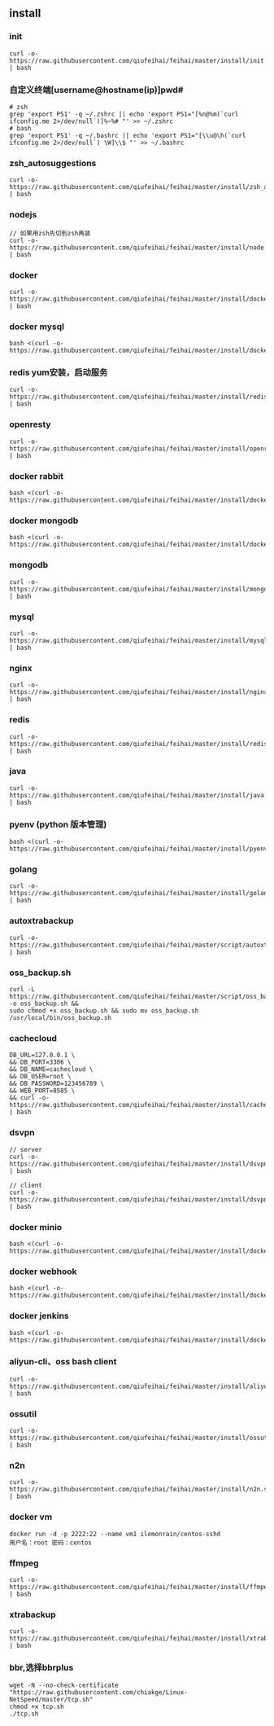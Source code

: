 ## install

### init
```
curl -o- https://raw.githubusercontent.com/qiufeihai/feihai/master/install/init.sh | bash
```

### 自定义终端[username@hostname(ip)]pwd#
```
# zsh
grep 'export PS1' -q ~/.zshrc || echo 'export PS1="[%n@%m(`curl ifconfig.me 2>/dev/null`)]%~%# "' >> ~/.zshrc
# bash
grep 'export PS1' -q ~/.bashrc || echo 'export PS1="[\\u@\h(`curl ifconfig.me 2>/dev/null`) \W]\\$ "' >> ~/.bashrc
```

### zsh_autosuggestions
```
curl -o- https://raw.githubusercontent.com/qiufeihai/feihai/master/install/zsh_autosuggestions.sh | bash
```

### nodejs
```
// 如果用zsh先切到zsh再装
curl -o- https://raw.githubusercontent.com/qiufeihai/feihai/master/install/node.sh | bash
```

### docker
```
curl -o- https://raw.githubusercontent.com/qiufeihai/feihai/master/install/docker.sh | bash
```

### docker mysql
```
bash <(curl -o- https://raw.githubusercontent.com/qiufeihai/feihai/master/install/docker_mysql.sh)
```

### redis   yum安装，启动服务
```
curl -o- https://raw.githubusercontent.com/qiufeihai/feihai/master/install/redis_yum.sh | bash
```

### openresty
```
curl -o- https://raw.githubusercontent.com/qiufeihai/feihai/master/install/openresty.sh | bash
```

### docker rabbit
```
bash <(curl -o- https://raw.githubusercontent.com/qiufeihai/feihai/master/install/docker_rabbit.sh)
```

### docker mongodb
```
bash <(curl -o- https://raw.githubusercontent.com/qiufeihai/feihai/master/install/docker_mongodb.sh)
```

### mongodb
```
curl -o- https://raw.githubusercontent.com/qiufeihai/feihai/master/install/mongodb.sh | bash
```

### mysql
```
curl -o- https://raw.githubusercontent.com/qiufeihai/feihai/master/install/mysql.sh | bash
```

### nginx
```
curl -o- https://raw.githubusercontent.com/qiufeihai/feihai/master/install/nginx.sh | bash
```

### redis
```
curl -o- https://raw.githubusercontent.com/qiufeihai/feihai/master/install/redis.sh | bash
```

### java
```
curl -o- https://raw.githubusercontent.com/qiufeihai/feihai/master/install/java.sh | bash
```

### pyenv (python 版本管理)
```
bash <(curl -o- https://raw.githubusercontent.com/qiufeihai/feihai/master/install/pyenv.sh)
```

### golang
```
curl -o- https://raw.githubusercontent.com/qiufeihai/feihai/master/install/golang.sh | bash
```

### autoxtrabackup
```
curl -o- https://raw.githubusercontent.com/qiufeihai/feihai/master/script/autoxtrabackup/autoxtrabackup_install.sh | bash
```

### oss_backup.sh
```
curl -L https://raw.githubusercontent.com/qiufeihai/feihai/master/script/oss_backup/oss_backup.sh -o oss_backup.sh &&
sudo chmod +x oss_backup.sh && sudo mv oss_backup.sh /usr/local/bin/oss_backup.sh
```

### cachecloud
```
DB_URL=127.0.0.1 \
&& DB_PORT=3306 \
&& DB_NAME=cachecloud \
&& DB_USER=root \
&& DB_PASSWORD=123456789 \
&& WEB_PORT=8585 \
&& curl -o- https://raw.githubusercontent.com/qiufeihai/feihai/master/install/cachecloud.sh | bash

```

### dsvpn
```
// server
curl -o- https://raw.githubusercontent.com/qiufeihai/feihai/master/install/dsvpn_server.sh | bash

// client
curl -o- https://raw.githubusercontent.com/qiufeihai/feihai/master/install/dsvpn_client.sh | bash

```

### docker minio
```
bash <(curl -o- https://raw.githubusercontent.com/qiufeihai/feihai/master/install/docker_minio.sh)
```

### docker webhook
```
bash <(curl -o- https://raw.githubusercontent.com/qiufeihai/feihai/master/install/docker_webhook.sh)
```

### docker jenkins
```
bash <(curl -o- https://raw.githubusercontent.com/qiufeihai/feihai/master/install/docker_jenkins.sh)
```

### aliyun-cli、oss bash client
```
curl -o- https://raw.githubusercontent.com/qiufeihai/feihai/master/install/aliyun_cli.sh | bash
```

### ossutil
```
curl -o- https://raw.githubusercontent.com/qiufeihai/feihai/master/install/ossutil.sh | bash
```

### n2n
```
curl -o- https://raw.githubusercontent.com/qiufeihai/feihai/master/install/n2n.sh | bash
```

### docker vm 
```
docker run -d -p 2222:22 --name vm1 ilemonrain/centos-sshd  
用户名：root 密码：centos
```

### ffmpeg
```
curl -o- https://raw.githubusercontent.com/qiufeihai/feihai/master/install/ffmpeg.sh | bash
```

### xtrabackup
```
curl -o- https://raw.githubusercontent.com/qiufeihai/feihai/master/install/xtrabackup.sh | bash
```

### bbr,选择bbrplus
```
wget -N --no-check-certificate "https://raw.githubusercontent.com/chiakge/Linux-NetSpeed/master/tcp.sh"
chmod +x tcp.sh
./tcp.sh
```
